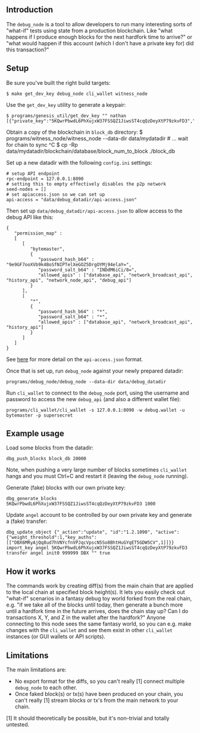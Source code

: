 
Introduction
------------

The `debug_node` is a tool to allow developers to run many interesting sorts of "what-if" tests using state from a production blockchain.
Like "what happens if I produce enough blocks for the next hardfork time to arrive?" or "what would happen if this account (which I don't have a private key for) did this transaction?"

Setup
-----

Be sure you've built the right build targets:

    $ make get_dev_key debug_node cli_wallet witness_node

Use the `get_dev_key` utility to generate a keypair:

    $ programs/genesis_util/get_dev_key "" nathan
    [{"private_key":"5KQwrPbwdL6PhXujxW37FSSQZ1JiwsST4cqQzDeyXtP79zkvFD3","public_key":"DBX6MRyAjQq8ud7hVNYcfnVPJqcVpscN5So8BhtHuGYqET5GDW5CV","address":"DBXFAbAx7yuxt725qSZvfwWqkdCwp9ZnUama"}]

Obtain a copy of the blockchain in `block_db` directory:
    $ programs/witness_node/witness_node --data-dir data/mydatadir
    # ... wait for chain to sync
    ^C
    $ cp -Rp data/mydatadir/blockchain/database/block_num_to_block ./block_db

Set up a new datadir with the following `config.ini` settings:

    # setup API endpoint
    rpc-endpoint = 127.0.0.1:8090
    # setting this to empty effectively disables the p2p network
    seed-nodes = []
    # set apiaccess.json so we can set up
    api-access = "data/debug_datadir/api-access.json"

Then set up `data/debug_datadir/api-access.json` to allow access to the debug API like this:

    {
       "permission_map" :
       [
          [
             "bytemaster",
             {
                "password_hash_b64" : "9e9GF7ooXVb9k4BoSfNIPTelXeGOZ5DrgOYMj94elaY=",
                "password_salt_b64" : "INDdM6iCi/8=",
                "allowed_apis" : ["database_api", "network_broadcast_api", "history_api", "network_node_api", "debug_api"]
             }
          ],
          [
             "*",
             {
                "password_hash_b64" : "*",
                "password_salt_b64" : "*",
                "allowed_apis" : ["database_api", "network_broadcast_api", "history_api"]
             }
          ]
       ]
    }

See [here](https://github.com/cryptonomex/graphene#accessing-restricted-apis) for more detail on the `api-access.json` format.

Once that is set up, run `debug_node` against your newly prepared datadir:

    programs/debug_node/debug_node --data-dir data/debug_datadir

Run `cli_wallet` to connect to the `debug_node` port, using the username and password to access the new `debug_api` (and also a different wallet file):

    programs/cli_wallet/cli_wallet -s 127.0.0.1:8090 -w debug.wallet -u bytemaster -p supersecret

Example usage
-------------

Load some blocks from the datadir:

    dbg_push_blocks block_db 20000

Note, when pushing a very large number of blocks sometimes `cli_wallet` hangs and you must Ctrl+C and restart it (leaving the `debug_node` running).

Generate (fake) blocks with our own private key:

    dbg_generate_blocks 5KQwrPbwdL6PhXujxW37FSSQZ1JiwsST4cqQzDeyXtP79zkvFD3 1000

Update `angel` account to be controlled by our own private key and generate a (fake) transfer:

    dbg_update_object {"_action":"update", "id":"1.2.1090", "active":{"weight_threshold":1,"key_auths":[["DBX6MRyAjQq8ud7hVNYcfnVPJqcVpscN5So8BhtHuGYqET5GDW5CV",1]]}}
    import_key angel 5KQwrPbwdL6PhXujxW37FSSQZ1JiwsST4cqQzDeyXtP79zkvFD3
    transfer angel init0 999999 DBX "" true

How it works
------------

The commands work by creating diff(s) from the main chain that are applied to the local chain at specified block height(s).  It lets you easily check out "what-if"
scenarios in a fantasy debug toy world forked from the real chain, e.g. "if we take all of the blocks until today, then generate a bunch more until a hardfork time
in the future arrives, does the chain stay up?  Can I do transactions X, Y, and Z in the wallet after the hardfork?"  Anyone connecting to this node sees the same
fantasy world, so you can e.g. make changes with the `cli_wallet` and see them exist in other `cli_wallet` instances (or GUI wallets or API scripts).

Limitations
-----------

The main limitations are:

- No export format for the diffs, so you can't really [1] connect multiple `debug_node` to each other.
- Once faked block(s) or tx(s) have been produced on your chain, you can't really [1] stream blocks or tx's from the main network to your chain.

[1] It should theoretically be possible, but it's non-trivial and totally untested.
